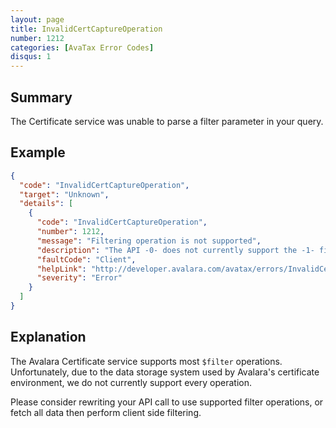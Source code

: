 ```yaml
---
layout: page
title: InvalidCertCaptureOperation
number: 1212
categories: [AvaTax Error Codes]
disqus: 1
---
```


## Summary

The Certificate service was unable to parse a filter parameter in your query.

## Example

```json
{
  "code": "InvalidCertCaptureOperation",
  "target": "Unknown",
  "details": [
    {
      "code": "InvalidCertCaptureOperation",
      "number": 1212,
      "message": "Filtering operation is not supported",
      "description": "The API -0- does not currently support the -1- filter command.",
      "faultCode": "Client",
      "helpLink": "http://developer.avalara.com/avatax/errors/InvalidCertCaptureOperation",
      "severity": "Error"
    }
  ]
}
```

## Explanation

The Avalara Certificate service supports most `$filter` operations.  Unfortunately, due to the data storage system used by Avalara's certificate environment, we do not currently support every operation.

Please consider rewriting your API call to use supported filter operations, or fetch all data then perform client side filtering.
